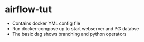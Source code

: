 # airflow-tut

- Contains docker YML config file
- Run docker-compose up to start webserver and PG databse
- The basic dag shows branching and python operators
